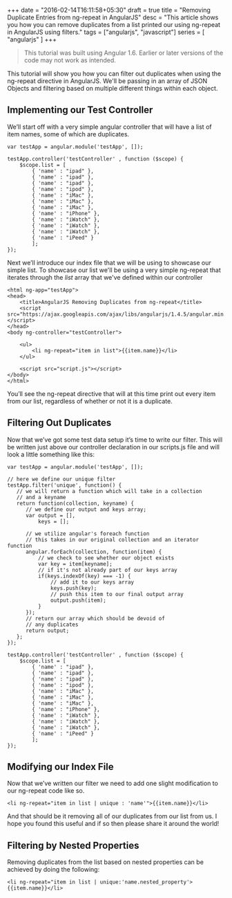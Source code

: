 +++
date = "2016-02-14T16:11:58+05:30"
draft = true
title = "Removing Duplicate Entries from ng-repeat in AngularJS"
desc = "This article shows you how you can remove duplicates from a list printed our using ng-repeat in AngularJS using filters."
tags = ["angularjs", "javascript"]
series = [ "angularjs" ]
+++

> This tutorial was built using Angular 1.6. Earlier or later versions of the code may not work as intended.

This tutorial will show you how you can filter out duplicates when using the ng-repeat directive in AngularJS. We'll be passing in an array of JSON Objects and filtering based on multiple different things within each object.

## Implementing our Test Controller

<p>We’ll start off with a very simple angular controller that will have a list of item names, some of which are duplicates.</p>

~~~
var testApp = angular.module('testApp', []);

testApp.controller('testController' , function ($scope) {
    $scope.list = [
        { 'name' : "ipad" },
        { 'name' : "ipad" },
        { 'name' : "ipad" },
        { 'name' : "ipod" },
        { 'name' : "iMac" },
        { 'name' : "iMac" },
        { 'name' : "iMac" },
        { 'name' : "iPhone" },
        { 'name' : "iWatch" },
        { 'name' : "iWatch" },
        { 'name' : "iWatch" },
        { 'name' : "iPeed" }
        ];
});
~~~

Next we’ll introduce our index file that we will be using to showcase our simple list. To showcase our list we'll be using a very simple ng-repeat that iterates through the *list* array that we've defined within our controller

~~~
<html ng-app="testApp">
<head>
    <title>AngularJS Removing Duplicates from ng-repeat</title>
    <script src="https://ajax.googleapis.com/ajax/libs/angularjs/1.4.5/angular.min.js"></script>
</head>
<body ng-controller="testController">
    
    <ul>
        <li ng-repeat="item in list">{{item.name}}</li>
    </ul>
    
    <script src="script.js"></script>
</body>
</html>
~~~

<p>You’ll see the ng-repeat directive that will at this time print out every item from our list, regardless of whether or not it is a duplicate.</p>

## Filtering Out Duplicates

<p>Now that we’ve got some test data setup it’s time to write our filter. This will be written just above our controller declaration in our scripts.js file and will look a little something like this:</p>

~~~
var testApp = angular.module('testApp', []);

// here we define our unique filter
testApp.filter('unique', function() {
   // we will return a function which will take in a collection
   // and a keyname
   return function(collection, keyname) {
      // we define our output and keys array;
      var output = [], 
          keys = [];
      
      // we utilize angular's foreach function
      // this takes in our original collection and an iterator function
      angular.forEach(collection, function(item) {
          // we check to see whether our object exists
          var key = item[keyname];
          // if it's not already part of our keys array
          if(keys.indexOf(key) === -1) {
              // add it to our keys array
              keys.push(key); 
              // push this item to our final output array
              output.push(item);
          }
      });
      // return our array which should be devoid of
      // any duplicates
      return output;
   };
});

testApp.controller('testController' , function ($scope) {
    $scope.list = [
        { 'name' : "ipad" },
        { 'name' : "ipad" },
        { 'name' : "ipad" },
        { 'name' : "ipod" },
        { 'name' : "iMac" },
        { 'name' : "iMac" },
        { 'name' : "iMac" },
        { 'name' : "iPhone" },
        { 'name' : "iWatch" },
        { 'name' : "iWatch" },
        { 'name' : "iWatch" },
        { 'name' : "iPeed" }
        ];
});
~~~

<h2>Modifying our Index File</h2>

Now that we’ve written our filter we need to add one slight modification to our ng-repeat code like so.

~~~
<li ng-repeat="item in list | unique : 'name'">{{item.name}}</li>
~~~

<p>And that should be it removing all of our duplicates from our list from us. I hope you found this useful and if so then please share it around the world!</p>

## Filtering by Nested Properties

Removing duplicates from the list based on nested properties can be achieved by doing the following:

~~~
<li ng-repeat="item in list | unique:'name.nested_property'>{{item.name}}</li>
~~~
